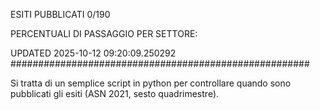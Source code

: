 ESITI PUBBLICATI 0/190 

PERCENTUALI DI PASSAGGIO PER SETTORE:

UPDATED 2025-10-12 09:20:09.250292
###################################################### 

Si tratta di un semplice script in python per controllare quando sono pubblicati gli esiti (ASN 2021, sesto quadrimestre).

